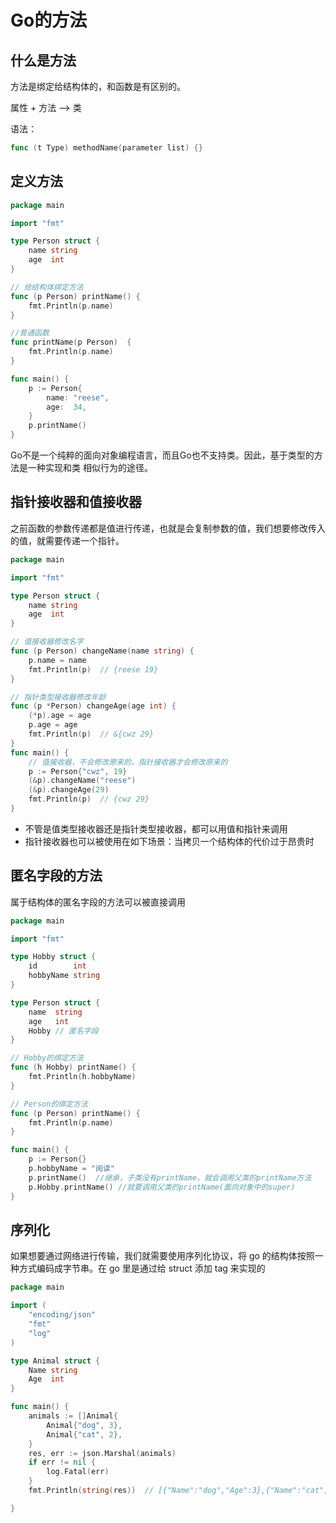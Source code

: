 # Go的方法

## 什么是方法

方法是绑定给结构体的，和函数是有区别的。

属性 + 方法 ——> 类

语法：

```go
func (t Type) methodName(parameter list) {}
```

## 定义方法

```go
package main

import "fmt"

type Person struct {
	name string
	age  int
}

// 给结构体绑定方法
func (p Person) printName() {
	fmt.Println(p.name)
}

//普通函数
func printName(p Person)  {
	fmt.Println(p.name)
}

func main() {
	p := Person{
		name: "reese",
		age:  34,
	}
	p.printName()
}
```

Go不是一个纯粹的面向对象编程语言，而且Go也不支持类。因此，基于类型的方法是一种实现和类 相似行为的途径。

## 指针接收器和值接收器

之前函数的参数传递都是值进行传递，也就是会复制参数的值，我们想要修改传入的值，就需要传递一个指针。

```go
package main

import "fmt"

type Person struct {
	name string
	age  int
}

// 值接收器修改名字
func (p Person) changeName(name string) {
	p.name = name
	fmt.Println(p)  // {reese 19}
}

// 指针类型接收器修改年龄
func (p *Person) changeAge(age int) {
	(*p).age = age
	p.age = age
	fmt.Println(p)  // &{cwz 29}
}
func main() {
	// 值接收器，不会修改原来的，指针接收器才会修改原来的
	p := Person{"cwz", 19}
	(&p).changeName("reese")
	(&p).changeAge(29)
	fmt.Println(p)  // {cwz 29}
}
```

- 不管是值类型接收器还是指针类型接收器，都可以用值和指针来调用
- 指针接收器也可以被使用在如下场景：当拷贝一个结构体的代价过于昂贵时



## 匿名字段的方法

属于结构体的匿名字段的方法可以被直接调用

```go
package main

import "fmt"

type Hobby struct {
	id        int
	hobbyName string
}

type Person struct {
	name  string
	age   int
	Hobby // 匿名字段
}

// Hobby的绑定方法
func (h Hobby) printName() {
	fmt.Println(h.hobbyName)
}

// Person的绑定方法
func (p Person) printName() {
	fmt.Println(p.name)
}

func main() {
	p := Person{}
	p.hobbyName = "阅读"
	p.printName()  //继承，子类没有printName，就会调用父类的printName方法
	p.Hobby.printName() //就要调用父类的printName(面向对象中的super)
}
```



## 序列化

如果想要通过网络进行传输，我们就需要使用序列化协议，将 go 的结构体按照一种方式编码成字节串。在 go 里是通过给 struct 添加 tag 来实现的

```go
package main

import (
	"encoding/json"
	"fmt"
	"log"
)

type Animal struct {
	Name string
	Age  int
}

func main() {
	animals := []Animal{
		Animal{"dog", 3},
		Animal{"cat", 2},
	}
	res, err := json.Marshal(animals)
	if err != nil {
		log.Fatal(err)
	}
	fmt.Println(string(res))  // [{"Name":"dog","Age":3},{"Name":"cat","Age":2}]

}
```

